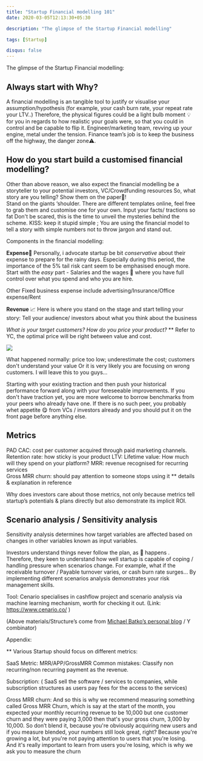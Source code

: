 ```yaml
---
title: "Startup Financial modelling 101"
date: 2020-03-05T12:13:30+05:30

description: "The glimpse of the Startup Financial modelling"

tags: [Startup]

disqus: false 
---
```




The glimpse of the Startup Financial modelling:



## Always start with Why? ## 

A financial modelling is an tangible tool to justify or visualise your assumption/hypothesis (for example, your cash burn rate, your repeat rate your LTV..)
Therefore, the physical figures could be a light bulb moment 💡 for you in regards to how realistic your goals were, so that you could in control and be capable to flip it.
Engineer/marketing team, revving up your engine, metal under the tension. Finance team’s job is to keep the business off the highway, the danger zone⚠️.

## How do you start build a customised financial modelling? ## 

Other than above reason, we also expect the financial modelling be a storyteller to your potential investors, VC/Crowdfunding resources
So, what story are you telling? Show them on the paper📄!  
Stand on the giants ‘shoulder. There are different templates online, feel free to grab them and customise one for your own.
Input your facts/ tractions so fat
Don't be scared, this is the time to unveil the mysteries behind the scheme. 
KISS: keep it stupid simple ; You are using the financial model to tell a story with simple numbers not to throw jargon and stand out.
 	
 Components in the financial modelling: 

**Expense**💸
Personally, i advocate startup be bit _conservative_ about their expense to prepare for the rainy days. Especially during this period, the importance of the 5% tail risk cant seem to be emphasised enough more.
Start with the _easy_ part - Salaries and the wages 👷 where you have full control over what you spend and who you are hire.

Other Fixed business expense include advertising/Insurance/Office expense/Rent 

**Revenue** 📈
Here is where you stand on the stage and start telling your story:
Tell your audience/ investors about what you think about the business 

_What is your target customers?_ 
_How do you price your product?_ 
** Refer to YC, the optimal price will be right between value and cost.

![](/images/SU101.png)

 What happened normally: price too low; underestimate the cost; customers don't understand your value Or it is very likely you are focusing on wrong customers. 
I will leave this to you guys…

Starting with your existing traction and then push your historical performance forward along with your foreseeable improvements. If you don't have traction yet, you are more welcome to borrow benchmarks from your peers who already have one. If there is no such peer, you probably whet appetite 😋 from VCs / investors already and you should put it on the front page before anything else.


## Metrics ##

PAD CAC: cost per customer acquired through paid marketing channels.
Retention rate: how sticky is your product 
LTV: Lifetime value: How much will they spend on your platform?
MRR: revenue recognised for recurring services  
Gross MRR churn: should pay attention to someone stops using it ** details & explanation in reference

Why does investors care about those metrics, not only because metrics tell startup’s potentials & plans directly but also demonstrate its implicit ROI. 

## Scenario analysis / Sensitivity analysis ## 

Sensitivity analysis determines how target variables are affected based on changes in other variables known as input variables.

Investors understand things never follow the plan, as 💩 happens . Therefore, they keen to understand how well startup is capable of coping / handling pressure when scenarios change.  For example, what if the receivable turnover / Payable turnover varies, or cash burn rate surges… By implementing different scenarios analysis demonstrates your risk management skills.

Tool: Cenario specialises in cashflow project and scenario analysis via machine learning mechanism, worth for checking it out. (Link: https://www.cenario.co/ ) 



(Above materials/Structure’s come from [Michael Batko’s personal blog](https://medium.com/startmate/financial-projections-for-startups-90c0eb384b4c) / Y combinator) 

Appendix: 

** Various Startup should focus on different metrics:

SaaS
Metric:  MRR/APP/GrossMRR 
Common mistakes: Classify non recurring/non recurring payment as the revenue.

Subscription:  ( SaaS sell the software / services to companies, while subscription structures as users pay fees for the access to the services) 

Gross MRR churn:
And so this is why  we recommend measuring something called Gross MRR Churn, which is say at the start of  the month, you expected your monthly recurring revenue to be 10,000 but one customer churn  and they were paying 3,000 then that's your gross churn, 3,000 by 10,000. So don’t blend it, because you're obviously acquiring new users and if you measure blended, your numbers  still look great, right? Because you're growing a lot, but you're not paying attention to  users that you're losing. And it's really important to learn from users you're losing, which  is why we ask you to measure the churn


